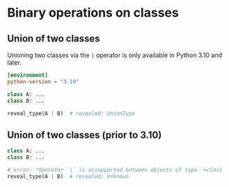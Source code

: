 # Binary operations on classes

## Union of two classes

Unioning two classes via the `|` operator is only available in Python 3.10 and later.

```toml
[environment]
python-version = "3.10"
```

```py
class A: ...
class B: ...

reveal_type(A | B)  # revealed: UnionType
```

## Union of two classes (prior to 3.10)

```py
class A: ...
class B: ...

# error: "Operator `|` is unsupported between objects of type `<class 'A'>` and `<class 'B'>`"
reveal_type(A | B)  # revealed: Unknown
```
